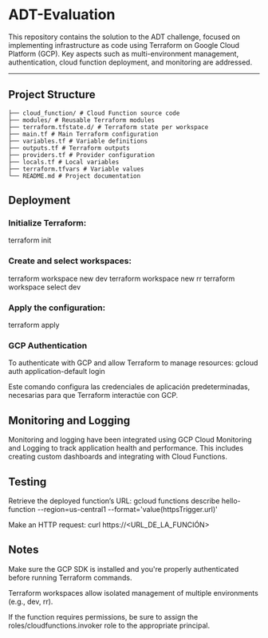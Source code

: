 # ADT-Evaluation

This repository contains the solution to the ADT challenge, focused on implementing infrastructure as code using Terraform on Google Cloud Platform (GCP).
Key aspects such as multi-environment management, authentication, cloud function deployment, and monitoring are addressed.

---

## Project Structure
```text
├── cloud_function/ # Cloud Function source code
├── modules/ # Reusable Terraform modules
├── terraform.tfstate.d/ # Terraform state per workspace
├── main.tf # Main Terraform configuration
├── variables.tf # Variable definitions
├── outputs.tf # Terraform outputs
├── providers.tf # Provider configuration
├── locals.tf # Local variables
├── terraform.tfvars # Variable values
└── README.md # Project documentation
`````

## Deployment

### Initialize Terraform:
terraform init

### Create and select workspaces:
terraform workspace new dev
terraform workspace new rr
terraform workspace select dev

### Apply the configuration:
terraform apply

### GCP Authentication
To authenticate with GCP and allow Terraform to manage resources:
gcloud auth application-default login

Este comando configura las credenciales de aplicación predeterminadas, necesarias para que Terraform interactúe con GCP.

## Monitoring and Logging
Monitoring and logging have been integrated using GCP Cloud Monitoring and Logging to track application health and performance.
This includes creating custom dashboards and integrating with Cloud Functions.

## Testing
Retrieve the deployed function’s URL:
gcloud functions describe hello-function --region=us-central1 --format='value(httpsTrigger.url)'

Make an HTTP request:
curl https://<URL_DE_LA_FUNCIÓN>

## Notes
Make sure the GCP SDK is installed and you're properly authenticated before running Terraform commands.

Terraform workspaces allow isolated management of multiple environments (e.g., dev, rr).

If the function requires permissions, be sure to assign the roles/cloudfunctions.invoker role to the appropriate principal.